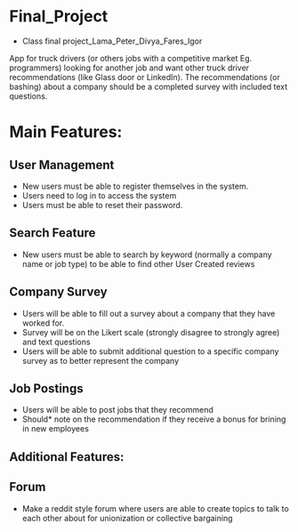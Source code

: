 # Final_Project

- Class final project_Lama_Peter_Divya_Fares_Igor


App for truck drivers (or others jobs with a competitive market Eg. programmers) looking for another job
and want other truck driver recommendations (like Glass door or LinkedIn).
The recommendations (or bashing) about a company should be a completed survey with included text questions.
# Main Features:
## User Management
- New users must be able to register themselves in the system.
- Users need to log in to access the system
- Users must be able to reset their password.
## Search Feature
- New users must be able to search by keyword (normally a company name or job type) to be able to find other User Created reviews
## Company Survey
- Users will be able to fill out a survey about a company that they have worked for.
- Survey will be on the Likert scale (strongly disagree to strongly agree) and text questions
- Users will be able to submit additional question to a specific company survey as to better represent the company
## Job Postings
- Users will be able to post jobs that they recommend
- Should* note on the recommendation if they receive a bonus for brining in new employees
## Additional Features:
## Forum
- Make a reddit style forum where users are able to create topics to talk to each other about for unionization or collective bargaining
